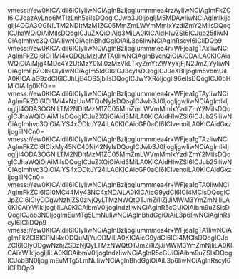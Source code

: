 vmess://ew0KICAidiI6ICIyIiwNCiAgInBzIjogIummmea4rzAyIiwNCiAgImFkZCI6ICJoazAyLnp6MTIzLnh5eiIsDQogICJwb3J0IjogIjM5MDAwIiwNCiAgImlkIjogIjI4ODA3OGNlLTM2NDItMzM1ZC05MmZmLWVmMmIxYzdiZmY2MiIsDQogICJhaWQiOiAiMiIsDQogICJuZXQiOiAid3MiLA0KICAidHlwZSI6ICJub25lIiwNCiAgImhvc3QiOiAiIiwNCiAgInBhdGgiOiAiL3p6IiwNCiAgInRscyI6ICIiDQp9
vmess://ew0KICAidiI6ICIyIiwNCiAgInBzIjogIummmea4r+WFjea1gTAxIiwNCiAgImFkZCI6ICI1Mi4xODQuMzIuMTA0IiwNCiAgInBvcnQiOiAiODAiLA0KICAiaWQiOiAiMjg4MDc4Y2UtMzY0Mi0zMzVkLTkyZmYtZWYyYjFjN2JmZjYyIiwNCiAgImFpZCI6ICIyIiwNCiAgIm5ldCI6ICJ3cyIsDQogICJ0eXBlIjogIm5vbmUiLA0KICAiaG9zdCI6ICJhLjE4OS5jbiIsDQogICJwYXRoIjogIi96eiIsDQogICJ0bHMiOiAiIg0KfQ==
vmess://ew0KICAidiI6ICIyIiwNCiAgInBzIjogIummmea4r+WFjea1gTAyIiwNCiAgImFkZCI6ICI1Mi4xNzUuMTQuNyIsDQogICJwb3J0IjogIjgwIiwNCiAgImlkIjogIjI4ODA3OGNlLTM2NDItMzM1ZC05MmZmLWVmMmIxYzdiZmY2MiIsDQogICJhaWQiOiAiMiIsDQogICJuZXQiOiAid3MiLA0KICAidHlwZSI6ICJub25lIiwNCiAgImhvc3QiOiAiYS4xODkuY24iLA0KICAicGF0aCI6ICIvenoiLA0KICAidGxzIjogIiINCn0=
vmess://ew0KICAidiI6ICIyIiwNCiAgInBzIjogIummmea4r+WFjea1gTAzIiwNCiAgImFkZCI6ICIxMy45NC40Ni42NyIsDQogICJwb3J0IjogIjgwIiwNCiAgImlkIjogIjI4ODA3OGNlLTM2NDItMzM1ZC05MmZmLWVmMmIxYzdiZmY2MiIsDQogICJhaWQiOiAiMiIsDQogICJuZXQiOiAid3MiLA0KICAidHlwZSI6ICJub25lIiwNCiAgImhvc3QiOiAiYS4xODkuY24iLA0KICAicGF0aCI6ICIvenoiLA0KICAidGxzIjogIiINCn0=
vmess://ew0KICAidiI6ICIyIiwNCiAgInBzIjogIummmea4r+WFjea1gTA0IiwNCiAgImFkZCI6ICI0MC44My43NC4xNDAiLA0KICAicG9ydCI6ICI4MCIsDQogICJpZCI6ICIyODgwNzhjZS0zNjQyLTMzNWQtOTJmZi1lZjJiMWM3YmZmNjIiLA0KICAiYWlkIjogIjIiLA0KICAibmV0IjogIndzIiwNCiAgInR5cGUiOiAibm9uZSIsDQogICJob3N0IjogImEuMTg5LmNuIiwNCiAgInBhdGgiOiAiL3p6IiwNCiAgInRscyI6ICIiDQp9
vmess://ew0KICAidiI6ICIyIiwNCiAgInBzIjogIummmea4r+WFjea1gTA1IiwNCiAgImFkZCI6ICI1Mi4xODQuMjYuODMiLA0KICAicG9ydCI6ICI4MCIsDQogICJpZCI6ICIyODgwNzhjZS0zNjQyLTMzNWQtOTJmZi1lZjJiMWM3YmZmNjIiLA0KICAiYWlkIjogIjIiLA0KICAibmV0IjogIndzIiwNCiAgInR5cGUiOiAibm9uZSIsDQogICJob3N0IjogImEuMTg5LmNuIiwNCiAgInBhdGgiOiAiL3p6IiwNCiAgInRscyI6ICIiDQp9

